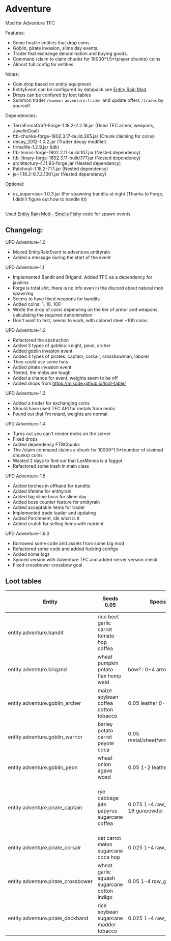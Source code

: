 # Adventure
Mod for Adventure TFC

Features:
- Some hostile entities that drop coins.
- Goblin, pirate invasion, slime day events.
- Trader that exchange denomination and buying goods.
- Command /claim to claim chunks for 10000^1.5*{player chunks} coins
- Almost full config for entities

Notes:
- Coin drop based on entity equipment
- EntityEvent can be configured by datapack see [Entity Rain Mod](https://github.com/LukeGrahamLandry/smells-fishy-mod) 
- Drops can be confured by loot tables
- Summon trader `/summon adventure:trader` and update offers `/trades` by yourself

Dependencies: 
- TerraFirmaCraft-Forge-1.18.2-2.2.18.jar (Used TFC armor, weapons, JavelinGoal)
- ftb-chunks-forge-1802.3.17-build.265.jar (Chunk claiming for coins)
- decay_2012-1.0.2.jar (Trader decay modifier)
- firmalife-1.2.9.jar (idk)
- ftb-teams-forge-1802.2.11-build.107.jar (Nested dependency)
- ftb-library-forge-1802.3.11-build.177.jar (Nested dependency)
- architectury-4.11.93-forge.jar (Nested dependency)
- Patchouli-1.18.2-71.1.jar (Nested dependency)
- jei-1.18.2-9.7.2.1001.jar (Nested dependency)

Optional:
- ez_supervisor-1.0.3.jar (For spawning bandits at night (Thanks to Forge, I didn't figure out how to handle it))

##
Used [Entity Rain Mod - Smells Fishy](https://github.com/LukeGrahamLandry/smells-fishy-mod) code for spawn events

## Changelog:

UPD Adventure-1.0
- Moved EntityRainEvent to adventure.entityrain
- Added a message during the start of the event

UPD Adventure-1.1
- Implemented Bandit and Brigand. Added TFC as a dependency for javelins
- Forge is total shit, there is no info even in the discord about natural mob spawning
- Seems to have fixed weapons for bandits
- Added coins: 1, 10, 100
- Wrote the drop of coins depending on the tier of armor and weapons, calculating the required denomination
- Don't want to test, seems to work, with colored steel ~100 coins

UPD Adventure-1.2
- Refactored the abstraction
- Added 3 types of goblins: knight, peon, archer
- Added goblin invasion event
- Added 4 types of pirates: captain, corsair, crossbowman, laborer
- They could use some hats
- Added pirate invasion event
- Tested, the mobs are tough
- Added a chance for event, weights seem to be off
- Added drops from https://misode.github.io/loot-table/

UPD Adventure-1.3
- Added a trader for exchanging coins
- Should have used TFC API for metals from mobs
- Found out that I'm retard, weights are normal

UPD Adventure-1.4
- Turns out you can't render mobs on the server
- Fixed drops
- Added dependency FTBChunks
- The /claim command claims a chunk for 10000^1.5*{number of claimed chunks} coins
- Wasted 2 days to find out that LexMenos is a faggot
- Refactored some trash in main class

UPD Adventure-1.5
- Added torches in offhand for bandits
- Added lifetime for entityrain
- Added big slime boss for slime day
- Added boss counter feature for entityrain
- Added acceptable items for trader
- Implemented trade loader and updating
- Added Parchment, idk what is it
- Added crutch for selling items with nutrient

UPD Adventure-1.6.0
- Borrowed some code and assets from some big mod
- Refactored some code and added fucking configs
- Added some logs
- Synced version with Adventure TFC and added server version check
- Fixed crossbower crossbow goal

## Loot tables

| Entity                             | Seeds 0.05                                  | Special                           | Gem Powder 0.05                                                       |
|------------------------------------|---------------------------------------------|-----------------------------------|-----------------------------------------------------------------------|
| entity.adventure.bandit            | rice beet garlic carrot tomato hop coffea   |                                   |                                                                       |
| entity.adventure.brigand           | wheat pumpkin potato flax hemp weld         | bow? : 0-4 arrow                  |                                                                       |
| entity.adventure.goblin_archer     | maize soybean coffea cotton tobacco         | 0.05 leather 0-4 arrow            |                                                                       |
| entity.adventure.goblin_warrior    | barley potato carrot peyote coca            | 0.05 metal/sheet/wrought_iron     |                                                                       |
| entity.adventure.goblin_peon       | wheat onion agave woad                      | 0.05 1-2 leather_strip            |                                                                       |
| entity.adventure.pirate_captain    | rye cabbage jute papyrus sugarcane coffea   | 0.075 1-4 raw_gold 0-16 gunpowder | amethyst diamond emerald lapis_lazuli opal pyrite ruby sapphire topaz |
| entity.adventure.pirate_corsair    | oat carrot melon sugarcane coca hop         | 0.025 1-4 raw_gold                | ruby sapphire topaz                                                   |
| entity.adventure.pirate_crossbower | wheat garlic squash sugarcane cotton indigo | 0.05 1-4 raw_gold arrow           | amethyst diamond emerald                                              |
| entity.adventure.pirate_deckhand   | rice soybean sugarcane madder tobacco       | 0.025 1-4 raw_gold                | lapis_lazuli opal pyrite                                              |

